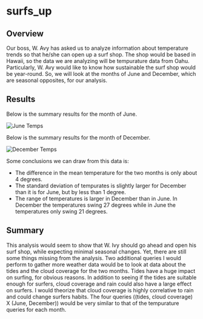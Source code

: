 # surfs_up

## Overview
Our boss, W. Avy has asked us to analyze information about temperature trends so that he/she can open up a surf shop. The shop would be based in Hawaii, so the data we are analyzing will be tempurature data from Oahu. Particularly, W. Avy would like to know how sustainable the surf shop would be year-round. So, we will look at the months of June and December, which are seasonal opposites, for our analysis.

## Results
Below is the summary results for the month of June.

![June Temps](https://user-images.githubusercontent.com/91795475/145693584-14e034b4-86c4-4d05-9cc3-b9d8ded4fada.png)


Below is the summary results for the month of December.

![December Temps](https://user-images.githubusercontent.com/91795475/145693603-a2d88251-7125-4e83-8561-55aec781f35b.png)

Some conclusions we can draw from this data is:

- The difference in the mean temperature for the two months is only about 4 degrees.
- The standard deviation of tempurates is slightly larger for December than it is for June, but by less than 1 degree.
- The range of temperatures is larger in December than in June. In December the temperatures swing 27 degrees while in June the temperatures only swing 21 degrees.


## Summary
This analysis would seem to show that W. Ivy should go ahead and open his surf shop, while expecting minimal seasonal changes. Yet, there are still some things missing from the analysis. Two additional queries I would perform to gather more weather data would be to look at data about the tides and the cloud coverage for the two months. Tides have a huge impact on surfing, for obvious reasons. In addition to seeing if the tides are suitable enough for surfers, cloud coverage and rain could also have a large effect on surfers. I would theorize that cloud coverage is highly correlative to rain and could change surfers habits. The four queries ((tides, cloud coverage) X (June, December)) would be very similar to that of the tempurature queries for each month.
